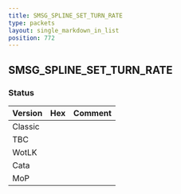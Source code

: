 ```yaml
---
title: SMSG_SPLINE_SET_TURN_RATE
type: packets
layout: single_markdown_in_list
position: 772
---
```


## SMSG_SPLINE_SET_TURN_RATE

### Status

Version | Hex | Comment
---------- | ---------- | ---------- 
Classic |  |  
TBC |  |  
WotLK |  |  
Cata |  |  
MoP |  |  